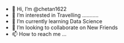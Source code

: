 - 👋 Hi, I’m @chetan1622
- 👀 I’m interested in Travelling ...........
- 🌱 I’m currently learning  Data Science
- 💞️ I’m looking to collaborate on New Friends
- 📫 How to reach me ...

<!---
chetan1622/chetan1622 is a ✨ special ✨ repository because its `README.md` (this file) appears on your GitHub profile.
You can click the Preview link to take a look at your changes.
--->
